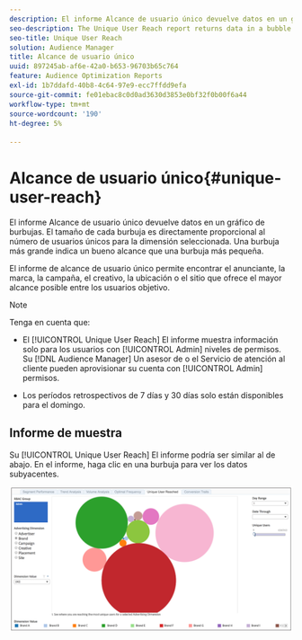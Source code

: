 ```yaml
---
description: El informe Alcance de usuario único devuelve datos en un gráfico de burbujas. El tamaño de cada burbuja es directamente proporcional al número de usuarios únicos para la dimensión seleccionada. Una burbuja más grande indica un bueno alcance que una burbuja más pequeña. El informe de alcance de usuario único permite encontrar el anunciante, la marca, la campaña, el creativo, la ubicación o el sitio que ofrece el mayor alcance posible entre los usuarios objetivo.
seo-description: The Unique User Reach report returns data in a bubble chart. Each bubble is sized in direct proportion to the number of unique users for your selected dimension. A larger bubble indicates greater reach than a smaller bubble. The Unique User Reach report helps you find the advertiser, brand, campaign, creative, placement, or site that provides the broadest reach against your targeted users.
seo-title: Unique User Reach
solution: Audience Manager
title: Alcance de usuario único
uuid: 897245ab-af6e-42a0-b653-96703b65c764
feature: Audience Optimization Reports
exl-id: 1b7ddafd-40b8-4c64-97e9-ecc7ffdd9efa
source-git-commit: fe01ebac8c0d0ad3630d3853e0bf32f0b00f6a44
workflow-type: tm+mt
source-wordcount: '190'
ht-degree: 5%

---
```


# Alcance de usuario único{#unique-user-reach}

El informe Alcance de usuario único devuelve datos en un gráfico de burbujas. El tamaño de cada burbuja es directamente proporcional al número de usuarios únicos para la dimensión seleccionada. Una burbuja más grande indica un bueno alcance que una burbuja más pequeña.

El informe de alcance de usuario único permite encontrar el anunciante, la marca, la campaña, el creativo, la ubicación o el sitio que ofrece el mayor alcance posible entre los usuarios objetivo.

>[!NOTE]
>
>Tenga en cuenta que:
>
>* El [!UICONTROL Unique User Reach] El informe muestra información solo para los usuarios con [!UICONTROL Admin] niveles de permisos. Su [!DNL Audience Manager] Un asesor de o el Servicio de atención al cliente pueden aprovisionar su cuenta con [!UICONTROL Admin] permisos.
>
>* Los períodos retrospectivos de 7 días y 30 días solo están disponibles para el domingo.


## Informe de muestra

Su [!UICONTROL Unique User Reach] El informe podría ser similar al de abajo. En el informe, haga clic en una burbuja para ver los datos subyacentes.

![](assets/unique-user-reach.png)
